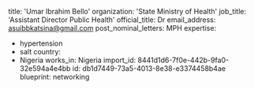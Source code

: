 title: 'Umar Ibrahim Bello'
organization: 'State Ministry of Health'
job_title: 'Assistant Director Public Health'
official_title: Dr
email_address: asuibbkatsina@gmail.com
post_nominal_letters: MPH
expertise:
  - hypertension
  - salt
country:
  - Nigeria
works_in: Nigeria
import_id: 8441d1d6-7f0e-442b-9fa0-32e594a4e4bb
id: db1d7449-73a5-4013-8e38-e3374458b4ae
blueprint: networking
